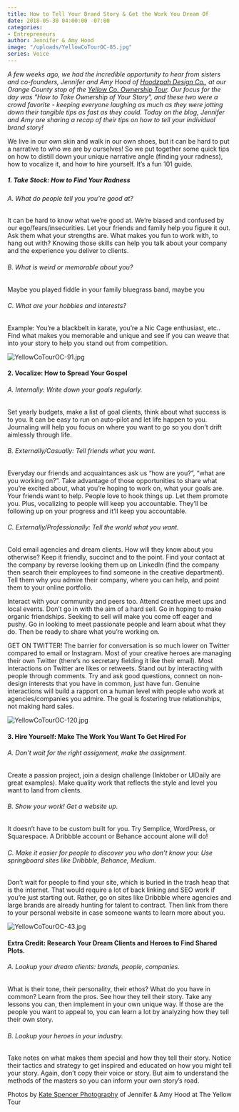 ```yaml
---
title: How to Tell Your Brand Story & Get the Work You Dream Of
date: 2018-05-30 04:00:00 -07:00
categories:
- Entrepreneurs
author: Jennifer & Amy Hood
image: "/uploads/YellowCoTourOC-85.jpg"
series: Voice
---
```


_A few weeks ago, we had the incredible opportunity to hear from sisters and co-founders, Jennifer and Amy Hood of [Hoodzpah Design Co.](https://hoodzpahdesign.com/), at our Orange County stop of the [Yellow Co. Ownership Tour](https://yellowcollective.lpages.co/yellow-west-coast-tour-2018/). Our focus for the day was "How to Take Ownership of Your Story", and these two were a crowd favorite - keeping everyone laughing as much as they were jotting down their tangible tips as fast as they could. Today on the blog, Jennifer and Amy are sharing a recap of their tips on how to tell your individual brand story!_

We live in our own skin and walk in our own shoes, but it can be hard to put a narrative to who we are by ourselves! So we put together some quick tips on how to distill down your unique narrative angle (finding your radness), how to vocalize it, and how to hire yourself. It’s a fun 101 guide. 

##### 1. Take Stock: How to Find Your Radness

###### A. What do people tell you you’re good at? 

It can be hard to know what we’re good at. We’re biased and confused by our ego/fears/insecurities. Let your friends and family help you figure it out. Ask them what your strengths are. What makes you fun to work with, to hang out with? Knowing those skills can help you talk about your company and the experience you deliver to clients.

###### B. What is weird or memorable about you? 

Maybe you played fiddle in your family bluegrass band, maybe you

###### C. What are your hobbies and interests? 

Example: You’re a blackbelt in karate, you’re a Nic Cage enthusiast, etc.. Find what makes you memorable and unique and see if you can weave that into your story to help you stand out from competition.

![YellowCoTourOC-91.jpg](/uploads/YellowCoTourOC-91.jpg)

#### 2. Vocalize: How to Spread Your Gospel

###### A. Internally: Write down your goals regularly. 

Set yearly budgets, make a list of goal clients, think about what success is to you. It can be easy to run on auto-pilot and let life happen to you. Journaling will help you focus on where you want to go so you don’t drift aimlessly through life.

###### B. Externally/Casually: Tell friends what you want. 

Everyday our friends and acquaintances ask us “how are you?”, “what are you working on?”. Take advantage of those opportunities to share what you’re excited about, what you’re hoping to work on, what your goals are. Your friends want to help. People love to hook things up. Let them promote you. Plus, vocalizing to people will keep you accountable. They’ll be following up on your progress and it’ll keep you accountable.

###### C. Externally/Professionally: Tell the world what you want. 

Cold email agencies and dream clients. How will they know about you otherwise? Keep it friendly, succinct and to the point. Find your contact at the company by reverse looking them up on LinkedIn (find the company then search their employees to find someone in the creative department). Tell them why you admire their company, where you can help, and point them to your online portfolio.  

Interact with your community and peers too. Attend creative meet ups and local events. Don’t go in with the aim of a hard sell. Go in hoping to make organic friendships. Seeking to sell will make you come off eager and pushy. Go in looking to meet passionate people and learn about what they do. Then be ready to share what you’re working on. 

GET ON TWITTER! The barrier for conversation is so much lower on Twitter compared to email or Instagram. Most of your creative heroes are managing their own Twitter (there’s no secretary fielding it like their email). Most interactions on Twitter are likes or retweets. Stand out by interacting with people through comments. Try and ask good questions, connect on non-design interests that you have in common, just have fun. Genuine interactions will build a rapport on a human level with people who work at agencies/companies you admire. The goal is fostering true relationships, not making hard sales.

![YellowCoTourOC-120.jpg](/uploads/YellowCoTourOC-120.jpg)

#### 3. Hire Yourself: Make The Work You Want To Get Hired For

###### A. Don’t wait for the right assignment, make the assignment.

Create a passion project, join a design challenge (Inktober or UIDaily are great examples). Make quality work that reflects the style and level you want to land from clients.

###### B. Show your work! Get a website up. 

It doesn’t have to be custom built for you. Try Semplice, WordPress, or Squarespace. A Dribbble account or Behance account alone will do!

###### C. Make it easier for people to discover you who don’t know you: Use springboard sites like Dribbble, Behance, Medium. 

Don’t wait for people to find your site, which is buried in the trash heap that is the internet. That would require a lot of back linking and SEO work if you’re just starting out. Rather, go on sites like Dribbble where agencies and large brands are already hunting for talent to contract. Then link from there to your personal website in case someone wants to learn more about you.

![YellowCoTourOC-43.jpg](/uploads/YellowCoTourOC-43.jpg)

#### Extra Credit: Research Your Dream Clients and Heroes to Find Shared Plots.

###### A. Lookup your dream clients: brands, people, companies. 

What is their tone, their personality, their ethos? What do you have in common? Learn from the pros. See how they tell their story. Take any lessons you can, then implement in your own unique way. If those are the people you want to appeal to, you can learn a lot by analyzing how they tell their own story.

###### B. Lookup your heroes in your industry. 

Take notes on what makes them special and how they tell their story. Notice their tactics and strategy to get inspired and educated on how you might tell your story. Again, don’t copy their voice or story. But aim to understand the methods of the masters so you can inform your own story’s road.

Photos by [Kate Spencer Photography](http://katespencerphoto.com/) of Jennifer & Amy Hood at The Yellow Tour